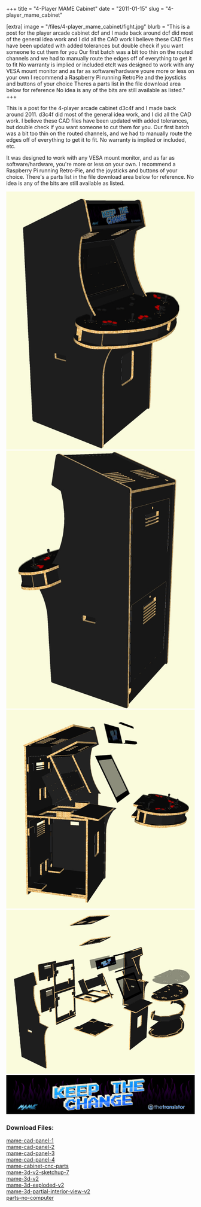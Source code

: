 +++
title = "4-Player MAME Cabinet"
date = "2011-01-15"
slug = "4-player_mame_cabinet"

[extra]
image = "/files/4-player_mame_cabinet/fight.jpg"
blurb = "This is a post for the player arcade cabinet dcf and I made back around  dcf did most of the general idea work and I did all the CAD work I believe these CAD files have been updated with added tolerances but double check if you want someone to cut them for you Our first batch was a bit too thin on the routed channels and we had to manually route the edges off of everything to get it to fit No warranty is implied or included etcIt was designed to work with any VESA mount monitor and as far as software/hardware youre more or less on your own I recommend a Raspberry Pi running RetroPie and the joysticks and buttons of your choice Theres a parts list in the file download area below for reference No idea is any of the bits are still available as listed."
+++

This is a post for the 4-player arcade cabinet d3c4f and I made back around 2011. d3c4f did most of the general idea work, and I did all the CAD work. I believe these CAD files have been updated with added tolerances, but double check if you want someone to cut them for you. Our first batch was a bit too thin on the routed channels, and we had to manually route the edges off of everything to get it to fit. No warranty is implied or included, etc.


It was designed to work with any VESA mount monitor, and as far as software/hardware, you're more or less on your own. I recommend a Raspberry Pi running Retro-Pie, and the joysticks and buttons of your choice. There's a parts list in the file download area below for reference. No idea is any of the bits are still available as listed.

<div class="post-images">
<div class="post-image-holder">
<a class="image_link" target="_blank" href="/files/4-player_mame_cabinet/mame-sketchup-complete-front.jpg">
<img class="post-image" src="/files/4-player_mame_cabinet/mame-sketchup-complete-front.jpg" title="" alt=""></a>
</div>
<div class="post-image-holder">
<a class="image_link" target="_blank" href="/files/4-player_mame_cabinet/mame-sketchup-complete-rear.jpg">
<img class="post-image" src="/files/4-player_mame_cabinet/mame-sketchup-complete-rear.jpg" title="" alt=""></a>
</div>
<div class="post-image-holder">
<a class="image_link" target="_blank" href="/files/4-player_mame_cabinet/mame-sketchup-partial-interior.jpg">
<img class="post-image" src="/files/4-player_mame_cabinet/mame-sketchup-partial-interior.jpg" title="" alt=""></a>
</div>
<div class="post-image-holder">
<a class="image_link" target="_blank" href="/files/4-player_mame_cabinet/mame-sketchup-exploded.jpg">
<img class="post-image" src="/files/4-player_mame_cabinet/mame-sketchup-exploded.jpg" title="" alt=""></a>
</div>
<div class="post-image-holder">
<a class="image_link" target="_blank" href="/files/4-player_mame_cabinet/1527516355_arcade-bezel.png">
<img class="post-image" src="/files/4-player_mame_cabinet/1527516355_arcade-bezel.png" title="" alt=""></a>
</div>
</div>
<div class="post-files">
<h3>Download Files:</h3>
<div class="post-file">
<a href="/files/4-player_mame_cabinet/1527516334_mame-cad-panel-1.pdf" target="_blank">mame-cad-panel-1</a>
</div>
<div class="post-file">
<a href="/files/4-player_mame_cabinet/1527516336_mame-cad-panel-2.pdf" target="_blank">mame-cad-panel-2</a>
</div>
<div class="post-file">
<a href="/files/4-player_mame_cabinet/1527516338_mame-cad-panel-3.pdf" target="_blank">mame-cad-panel-3</a>
</div>
<div class="post-file">
<a href="/files/4-player_mame_cabinet/1527516341_mame-cad-panel-4.pdf" target="_blank">mame-cad-panel-4</a>
</div>
<div class="post-file">
<a href="/files/4-player_mame_cabinet/mame-cabinet-cnc-parts.dwg" target="_blank">mame-cabinet-cnc-parts</a>
</div>
<div class="post-file">
<a href="/files/4-player_mame_cabinet/mame-3d-v2-sketchup-7.skp" target="_blank">mame-3d-v2-sketchup-7</a>
</div>
<div class="post-file">
<a href="/files/4-player_mame_cabinet/mame-3d-v2.skp" target="_blank">mame-3d-v2</a>
</div>
<div class="post-file">
<a href="/files/4-player_mame_cabinet/mame-3d-exploded-v2.skp" target="_blank">mame-3d-exploded-v2</a>
</div>
<div class="post-file">
<a href="/files/4-player_mame_cabinet/mame-3d-partial-interior-view-v2.skp" target="_blank">mame-3d-partial-interior-view-v2</a>
</div>
<div class="post-file">
<a href="/files/4-player_mame_cabinet/parts-no-computer.xls" target="_blank">parts-no-computer</a>
</div>
</div>
